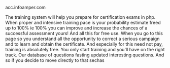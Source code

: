 acc.infoamper.com

The training system will help you prepare for certification exams in php.
When proper and intensive training pace is your probability estimate freed up to 100%
ie 100% you can improve and increase the chances of
a successful assessment yours! And all this for free use.
When you go to this page so you understand all the opportunity to correct a serious campaign
and to learn and obtain the certificate. And especially for this need not pay,
training is absolutely free. You only start training and you'll have on the right track.
Our database of questions fasting updated interesting questions.
And so if you decide to move directly to that sechas